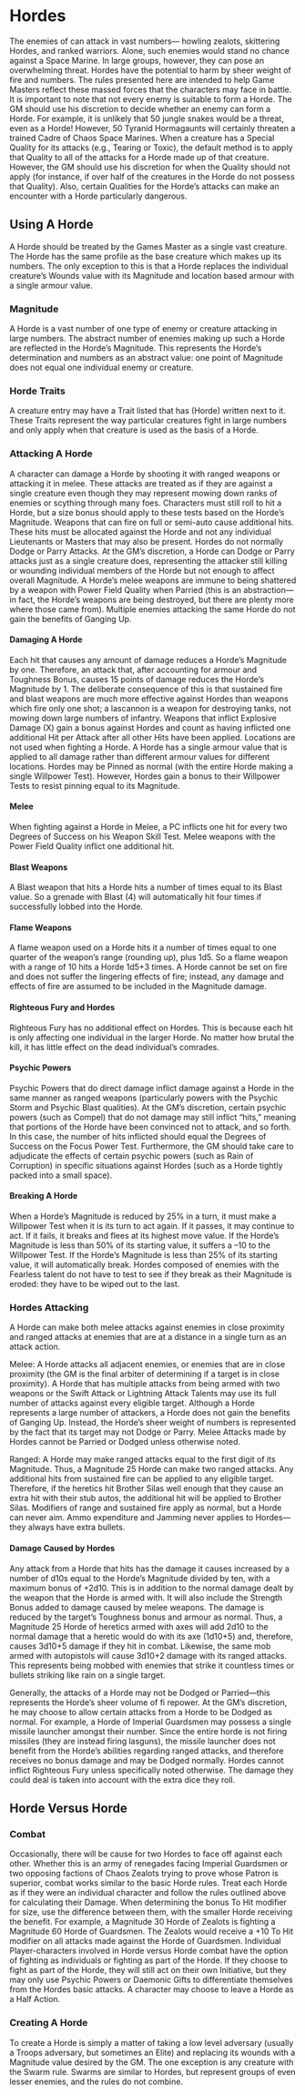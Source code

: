 # Hordes

The enemies of can attack in vast numbers— howling zealots, skittering Hordes, and ranked warriors\. Alone, such enemies would stand no chance against a Space Marine\. In large groups, however, they can pose an overwhelming threat\. Hordes have the potential to harm by sheer weight of fire and numbers\. The rules presented here are intended to help Game Masters reflect these massed forces that the characters may face in battle\. It is important to note that not every enemy is suitable to form a Horde\. The GM should use his discretion to decide whether an enemy can form a Horde\. For example, it is unlikely that 50 jungle snakes would be a threat, even as a Horde\! However, 50 Tyranid Hormagaunts will certainly threaten a trained Cadre of Chaos Space Marines\. When a creature has a Special Quality for its attacks \(e\.g\., Tearing or Toxic\), the default method is to apply that Quality to all of the attacks for a Horde made up of that creature\. However, the GM should use his discretion for when the Quality should not apply \(for instance, if over half of the creatures in the Horde do not possess that Quality\)\. Also, certain Qualities for the Horde’s attacks can make an encounter with a Horde particularly dangerous\.

## Using A Horde

A Horde should be treated by the Games Master as a single vast creature\. The Horde has the same profile as the base creature which makes up its numbers\.  The only exception to this is that a Horde replaces the individual creature’s Wounds value with its Magnitude and location based armour with a single armour value\.

### Magnitude

A Horde is a vast number of one type of enemy or creature attacking in large numbers\. The abstract number of enemies making up such a Horde are reflected in the Horde’s Magnitude\. This represents the Horde’s determination and numbers as an abstract value: one point of Magnitude does not equal one individual enemy or creature\.

### Horde Traits

A creature entry may have a Trait listed that has \(Horde\) written next to it\. These Traits represent the way particular creatures fight in large numbers and only apply when that creature is used as the basis of a Horde\.

### Attacking A Horde

A character can damage a Horde by shooting it with ranged weapons or attacking it in melee\. These attacks are treated as if they are against a single creature even though they may represent mowing down ranks of enemies or scything through many foes\. Characters must still roll to hit a Horde, but a size bonus should apply to these tests based on the Horde’s Magnitude\. Weapons that can fire on full or semi\-auto cause additional hits\. These hits must be allocated against the Horde and not any individual Lieutenants or Masters that may also be present\. Hordes do not normally Dodge or Parry Attacks\. At the GM’s discretion, a Horde can Dodge or Parry attacks just as a single creature does, representing the attacker still killing or wounding individual members of the Horde but not enough to affect overall Magnitude\. A Horde’s melee weapons are immune to being shattered by a weapon with Power Field Quality when Parried \(this is an abstraction—in fact, the Horde’s weapons are being destroyed, but there are plenty more where those came from\)\. Multiple enemies attacking the same Horde do not gain the benefits of Ganging Up\.

#### Damaging A Horde

Each hit that causes any amount of damage reduces a Horde’s Magnitude by one\. Therefore, an attack that, after accounting for armour and Toughness Bonus, causes 15 points of damage reduces the Horde’s Magnitude by 1\. The deliberate consequence of this is that sustained fire and blast weapons are much more effective against Hordes than weapons which fire only one shot; a lascannon is a weapon for destroying tanks, not mowing down large numbers of infantry\. Weapons that inflict Explosive Damage \(X\) gain a bonus against Hordes and count as having inflicted one additional Hit per Attack after all other Hits have been applied\. Locations are not used when fighting a Horde\. A Horde has a single armour value that is applied to all damage rather than different armour values for different locations\. Hordes may be Pinned as normal \(with the entire Horde making a single Willpower Test\)\. However, Hordes gain a bonus to their Willpower Tests to resist pinning equal to its Magnitude\.

#### Melee

When fighting against a Horde in Melee, a PC inflicts one hit for every two Degrees of Success on his Weapon Skill Test\. Melee weapons with the Power Field Quality inflict one additional hit\.

#### Blast Weapons

A Blast weapon that hits a Horde hits a number of times equal to its Blast value\. So a grenade with Blast \(4\) will automatically hit four times if successfully lobbed into the Horde\.

#### Flame Weapons

A flame weapon used on a Horde hits it a number of times equal to one quarter of the weapon’s range \(rounding up\), plus 1d5\. So a flame weapon with a range of 10 hits a Horde 1d5\+3 times\. A Horde cannot be set on fire and does not suffer the lingering effects of fire; instead, any damage and effects of fire are assumed to be included in the Magnitude damage\.

#### Righteous Fury and Hordes

Righteous Fury has no additional effect on Hordes\. This is because each hit is only affecting one individual in the larger Horde\. No matter how brutal the kill, it has little effect on the dead individual’s comrades\.

#### Psychic Powers

Psychic Powers that do direct damage inflict damage against a Horde in the same manner as ranged weapons \(particularly powers with the Psychic Storm and Psychic Blast qualities\)\. At the GM’s discretion, certain psychic powers \(such as Compel\) that do not damage may still inflict “hits,” meaning that portions of the Horde have been convinced not to attack, and so forth\. In this case, the number of hits inflicted should equal the Degrees of Success on the Focus Power Test\. Furthermore, the GM should take care to adjudicate the effects of certain psychic powers \(such as Rain of Corruption\) in specific situations against Hordes \(such as a Horde tightly packed into a small space\)\.

#### Breaking A Horde

When a Horde’s Magnitude is reduced by 25% in a turn, it must make a Willpower Test when it is its turn to act again\. If it passes, it may continue to act\. If it fails, it breaks and flees at its highest move value\. If the Horde’s Magnitude is less than 50% of its starting value, it suffers a –10 to the Willpower Test\. If the Horde’s Magnitude is less than 25% of its starting value, it will automatically break\. Hordes composed of enemies with the Fearless talent do not have to test to see if they break as their Magnitude is eroded: they have to be wiped out to the last\.

### Hordes Attacking

A Horde can make both melee attacks against enemies in close proximity and ranged attacks at enemies that are at a distance in a single turn as an attack action\.

Melee: A Horde attacks all adjacent enemies, or enemies that are in close proximity \(the GM is the final arbiter of determining if a target is in close proximity\)\. A Horde that has multiple attacks from being armed with two weapons or the Swift Attack or Lightning Attack Talents may use its full number of attacks against every eligible target\. Although a Horde represents a large number of attackers, a Horde does not gain the benefits of Ganging Up\. Instead, the Horde’s sheer weight of numbers is represented by the fact that its target may not Dodge or Parry\. Melee Attacks made by Hordes cannot be Parried or Dodged unless otherwise noted\.

Ranged: A Horde may make ranged attacks equal to the first digit of its Magnitude\. Thus, a Magnitude 25 Horde can make two ranged attacks\. Any additional hits from sustained fire can be applied to any eligible target\. Therefore, if the heretics hit Brother Silas well enough that they cause an extra hit with their stub autos, the additional hit will be applied to Brother Silas\. Modifiers of range and sustained fire apply as normal, but a Horde can never aim\. Ammo expenditure and Jamming never applies to Hordes—they always have extra bullets\.

#### Damage Caused by Hordes

Any attack from a Horde that hits has the damage it causes increased by a number of d10s equal to the Horde’s Magnitude divided by ten, with a maximum bonus of \+2d10\. This is in addition to the normal damage dealt by the weapon that the Horde is armed with\. It will also include the Strength Bonus added to damage caused by melee weapons\. The damage is reduced by the target’s Toughness bonus and armour as normal\. Thus, a Magnitude 25 Horde of heretics armed with axes will add 2d10 to the normal damage that a heretic would do with its axe \(1d10\+5\) and, therefore, causes 3d10\+5 damage if they hit in combat\. Likewise, the same mob armed with autopistols will cause 3d10\+2 damage with its ranged attacks\. This represents being mobbed with enemies that strike it countless times or bullets striking like rain on a single target\.

Generally, the attacks of a Horde may not be Dodged or Parried—this represents the Horde’s sheer volume of fi repower\. At the GM’s discretion, he may choose to allow certain attacks from a Horde to be Dodged as normal\. For example, a Horde of Imperial Guardsmen may possess a single missile launcher amongst their number\. Since the entire horde is not firing missiles \(they are instead firing lasguns\), the missile launcher does not benefit from the Horde’s abilities regarding ranged attacks, and therefore receives no bonus damage and may be Dodged normally\. Hordes cannot inflict Righteous Fury unless specifically noted otherwise\. The damage they could deal is taken into account with the extra dice they roll\.

## Horde Versus Horde

### Combat

Occasionally, there will be cause for two Hordes to face off against each other\. Whether this is an army of renegades facing Imperial Guardsmen or two opposing factions of Chaos Zealots trying to prove whose Patron is superior, combat works similar to the basic Horde rules\. Treat each Horde as if they were an individual character and follow the rules outlined above for calculating their Damage\. When determining the bonus To Hit modifier for size, use the difference between them, with the smaller Horde receiving the benefit\. For example, a Magnitude 30 Horde of Zealots is fighting a Magnitude 60 Horde of Guardsmen\. The Zealots would receive a \+10 To Hit modifier on all attacks made against the Horde of Guardsmen\. Individual Player\-characters involved in Horde versus Horde combat have the option of fighting as individuals or fighting as part of the Horde\. If they choose to fight as part of the Horde, they will still act on their own Initiative, but they may only use Psychic Powers or Daemonic Gifts to differentiate themselves from the Hordes basic attacks\. A character may choose to leave a Horde as a Half Action\.

### Creating A Horde

To create a Horde is simply a matter of taking a low level adversary \(usually a Troops adversary, but sometimes an Elite\) and replacing its wounds with a Magnitude value desired by the GM\.  The one exception is any creature with the Swarm rule\. Swarms are similar to Hordes, but represent groups of even lesser enemies, and the rules do not combine\.
